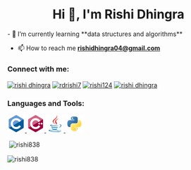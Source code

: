 <h1 align="center">Hi 👋, I'm Rishi Dhingra</h1>
- 🌱 I’m currently learning **data structures and algorithms**

- 📫 How to reach me **rishidhingra04@gmail.com**

<h3 align="left">Connect with me:</h3>
<p align="left">
<a href="https://linkedin.com/in/rishi dhingra" target="blank"><img align="center" src="https://cdn.jsdelivr.net/npm/simple-icons@3.0.1/icons/linkedin.svg" alt="rishi dhingra" height="30" width="40" /></a>
<a href="https://instagram.com/rdrishi7" target="blank"><img align="center" src="https://cdn.jsdelivr.net/npm/simple-icons@3.0.1/icons/instagram.svg" alt="rdrishi7" height="30" width="40" /></a>
<a href="https://www.codechef.com/users/rishi124" target="blank"><img align="center" src="https://cdn.jsdelivr.net/npm/simple-icons@3.1.0/icons/codechef.svg" alt="rishi124" height="30" width="40" /></a>
<a href="https://www.hackerrank.com/rishidhingra04" target="blank"><img align="center" src="https://cdn.jsdelivr.net/npm/simple-icons@3.0.1/icons/hackerrank.svg" alt="rishi dhingra" height="30" width="40" /></a>
</p>

<h3 align="left">Languages and Tools:</h3>
<p align="left"> <a href="https://www.cprogramming.com/" target="_blank"> <img src="https://raw.githubusercontent.com/devicons/devicon/master/icons/c/c-original.svg" alt="c" width="40" height="40"/> </a> <a href="https://www.w3schools.com/cpp/" target="_blank"> <img src="https://raw.githubusercontent.com/devicons/devicon/master/icons/cplusplus/cplusplus-original.svg" alt="cplusplus" width="40" height="40"/> </a> <a href="https://www.java.com" target="_blank"> <img src="https://raw.githubusercontent.com/devicons/devicon/master/icons/java/java-original.svg" alt="java" width="40" height="40"/> </a> <a href="https://www.python.org" target="_blank"> <img src="https://raw.githubusercontent.com/devicons/devicon/master/icons/python/python-original.svg" alt="python" width="40" height="40"/> </a> </p>

<p>&nbsp;<img align="center" src="https://github-readme-stats.vercel.app/api?username=rishi838&show_icons=true&theme=dark&title_color=53ebee&text_color=fbefef&locale=en" alt="rishi838" /></p>

<p><img align="center" src="https://github-readme-streak-stats.herokuapp.com/?user=rishi838&theme=dark" alt="rishi838" /></p>
